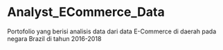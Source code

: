 # Analyst_ECommerce_Data
Portofolio yang berisi analisis data dari data E-Commerce di daerah pada negara Brazil di tahun 2016-2018
